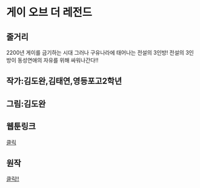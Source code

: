# 게이 오브 더 레전드

## 줄거리
2200년 게이를 금기하는 시대 그러나 구유나라에 태어나는 전설의 3인방! 전설의 3인방이 동성연애의 자유를 위해 싸워나간다!!

## 작가:김도완,김태연,영등포고2학년
## 그림:김도완

## 웹툰링크

[클릭](http://comic.naver.com/challenge/list.nhn?titleId=696229&no=1)

## 원작

[클릭!!](https://docs.google.com/document/d/1yx9yP9z0HDBh3S_v2-sEApF_e_Ixqpkrhp28NHXDEiY/edit)
